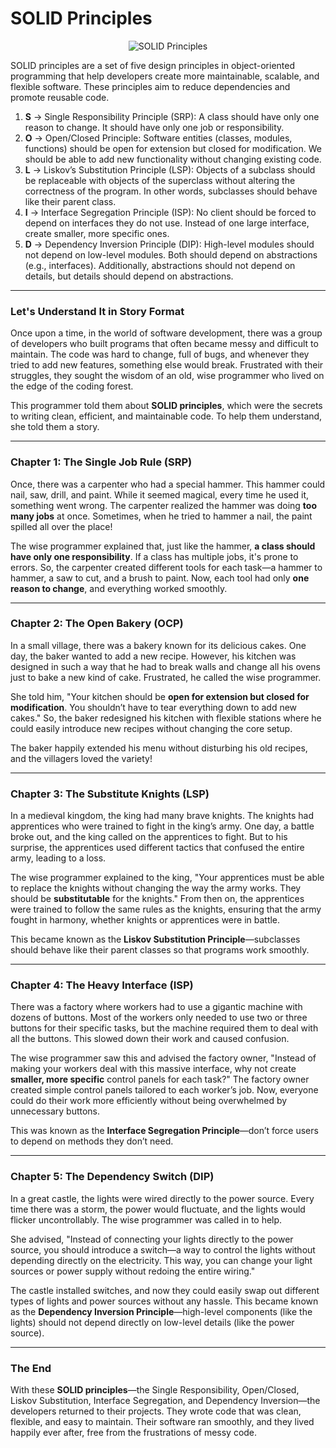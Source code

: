 # SOLID Principles

<p align="center">
  <img src="https://github.com/user-attachments/assets/df18b6e4-8953-4503-a21a-a5aa678bf05c" alt="SOLID Principles" />
</p>

SOLID principles are a set of five design principles in object-oriented programming that help developers create more maintainable, scalable, and flexible software. These principles aim to reduce dependencies and promote reusable code.

1. **S** -> Single Responsibility Principle (SRP): A class should have only one reason to change. It should have only one job or responsibility.
2. **O** -> Open/Closed Principle: Software entities (classes, modules, functions) should be open for extension but closed for modification. We should be able to add new functionality without changing existing code.
3. **L** -> Liskov’s Substitution Principle (LSP): Objects of a subclass should be replaceable with objects of the superclass without altering the correctness of the program. In other words, subclasses should behave like their parent class.
4. **I** -> Interface Segregation Principle (ISP): No client should be forced to depend on interfaces they do not use. Instead of one large interface, create smaller, more specific ones.
5. **D** -> Dependency Inversion Principle (DIP): High-level modules should not depend on low-level modules. Both should depend on abstractions (e.g., interfaces). Additionally, abstractions should not depend on details, but details should depend on abstractions.

---

### Let's Understand It in Story Format

Once upon a time, in the world of software development, there was a group of developers who built programs that often became messy and difficult to maintain. The code was hard to change, full of bugs, and whenever they tried to add new features, something else would break. Frustrated with their struggles, they sought the wisdom of an old, wise programmer who lived on the edge of the coding forest.

This programmer told them about **SOLID principles**, which were the secrets to writing clean, efficient, and maintainable code. To help them understand, she told them a story.

---

### Chapter 1: The Single Job Rule (SRP)

Once, there was a carpenter who had a special hammer. This hammer could nail, saw, drill, and paint. While it seemed magical, every time he used it, something went wrong. The carpenter realized the hammer was doing **too many jobs** at once. Sometimes, when he tried to hammer a nail, the paint spilled all over the place!

The wise programmer explained that, just like the hammer, **a class should have only one responsibility**. If a class has multiple jobs, it's prone to errors. So, the carpenter created different tools for each task—a hammer to hammer, a saw to cut, and a brush to paint. Now, each tool had only **one reason to change**, and everything worked smoothly.

---

### Chapter 2: The Open Bakery (OCP)

In a small village, there was a bakery known for its delicious cakes. One day, the baker wanted to add a new recipe. However, his kitchen was designed in such a way that he had to break walls and change all his ovens just to bake a new kind of cake. Frustrated, he called the wise programmer.

She told him, "Your kitchen should be **open for extension but closed for modification**. You shouldn’t have to tear everything down to add new cakes." So, the baker redesigned his kitchen with flexible stations where he could easily introduce new recipes without changing the core setup.

The baker happily extended his menu without disturbing his old recipes, and the villagers loved the variety!

---

### Chapter 3: The Substitute Knights (LSP)

In a medieval kingdom, the king had many brave knights. The knights had apprentices who were trained to fight in the king’s army. One day, a battle broke out, and the king called on the apprentices to fight. But to his surprise, the apprentices used different tactics that confused the entire army, leading to a loss.

The wise programmer explained to the king, "Your apprentices must be able to replace the knights without changing the way the army works. They should be **substitutable** for the knights." From then on, the apprentices were trained to follow the same rules as the knights, ensuring that the army fought in harmony, whether knights or apprentices were in battle.

This became known as the **Liskov Substitution Principle**—subclasses should behave like their parent classes so that programs work smoothly.

---

### Chapter 4: The Heavy Interface (ISP)

There was a factory where workers had to use a gigantic machine with dozens of buttons. Most of the workers only needed to use two or three buttons for their specific tasks, but the machine required them to deal with all the buttons. This slowed down their work and caused confusion.

The wise programmer saw this and advised the factory owner, "Instead of making your workers deal with this massive interface, why not create **smaller, more specific** control panels for each task?" The factory owner created simple control panels tailored to each worker’s job. Now, everyone could do their work more efficiently without being overwhelmed by unnecessary buttons.

This was known as the **Interface Segregation Principle**—don’t force users to depend on methods they don’t need.

---

### Chapter 5: The Dependency Switch (DIP)

In a great castle, the lights were wired directly to the power source. Every time there was a storm, the power would fluctuate, and the lights would flicker uncontrollably. The wise programmer was called in to help.

She advised, "Instead of connecting your lights directly to the power source, you should introduce a switch—a way to control the lights without depending directly on the electricity. This way, you can change your light sources or power supply without redoing the entire wiring."

The castle installed switches, and now they could easily swap out different types of lights and power sources without any hassle. This became known as the **Dependency Inversion Principle**—high-level components (like the lights) should not depend directly on low-level details (like the power source).

---

### The End

With these **SOLID principles**—the Single Responsibility, Open/Closed, Liskov Substitution, Interface Segregation, and Dependency Inversion—the developers returned to their projects. They wrote code that was clean, flexible, and easy to maintain. Their software ran smoothly, and they lived happily ever after, free from the frustrations of messy code.
